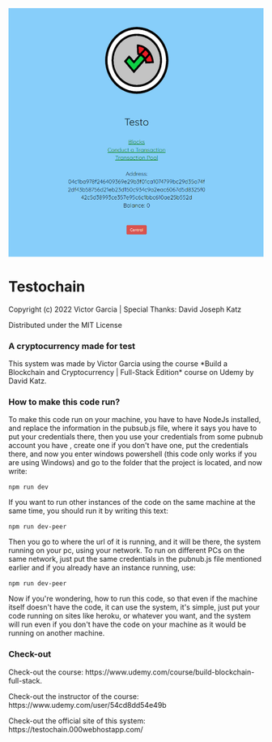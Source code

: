  ![screenshot](/Screenshot..PNG)

# Testochain

<p> Copyright (c) 2022 Victor Garcia | Special Thanks: David Joseph Katz </p>

<p> Distributed under the MIT License </p>

### A cryptocurrency made for test ###

<p> This system was made by Victor Garcia using the course *Build a Blockchain and Cryptocurrency | Full-Stack Edition* course on Udemy by David Katz. </p>

### How to make this code run? ###

<p> To make this code run on your machine, you have to have NodeJs installed, and replace the information in the pubsub.js file, where it says you have to put your credentials there, then you use your credentials from some pubnub account you have , create one if you don't have one, put the credentials there, and now you enter windows powershell (this code only works if you are using Windows) and go to the folder that the project is located, and now write: </p>

    npm run dev

<p> If you want to run other instances of the code on the same machine at the same time, you should run it by writing this text: </p>

    npm run dev-peer

<p> Then you go to where the url of it is running, and it will be there, the system running on your pc, using your network. To run on different PCs on the same network, just put the same credentials in the pubnub.js file mentioned earlier and if you already have an instance running, use: </p>

    npm run dev-peer 

<p> Now if you're wondering, how to run this code, so that even if the machine itself doesn't have the code, it can use the system, it's simple, just put your code running on sites like heroku, or whatever you want, and the system will run even if you don't have the code on your machine as it would be running on another machine. </p>

### Check-out ###

<p> Check-out the course: https://www.udemy.com/course/build-blockchain-full-stack. </p>

<p> Check-out the instructor of the course: https://www.udemy.com/user/54cd8dd54e49b </p>

<p> Check-out the official site of this system: https://testochain.000webhostapp.com/ </p>
